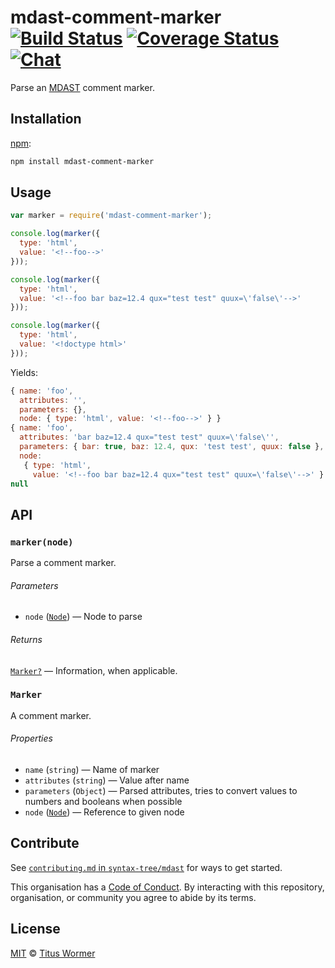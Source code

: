 # mdast-comment-marker [![Build Status][build-badge]][build-status] [![Coverage Status][coverage-badge]][coverage-status] [![Chat][chat-badge]][chat]

Parse an [MDAST][] comment marker.

## Installation

[npm][]:

```bash
npm install mdast-comment-marker
```

## Usage

```javascript
var marker = require('mdast-comment-marker');

console.log(marker({
  type: 'html',
  value: '<!--foo-->'
}));

console.log(marker({
  type: 'html',
  value: '<!--foo bar baz=12.4 qux="test test" quux=\'false\'-->'
}));

console.log(marker({
  type: 'html',
  value: '<!doctype html>'
}));
```

Yields:

```js
{ name: 'foo',
  attributes: '',
  parameters: {},
  node: { type: 'html', value: '<!--foo-->' } }
{ name: 'foo',
  attributes: 'bar baz=12.4 qux="test test" quux=\'false\'',
  parameters: { bar: true, baz: 12.4, qux: 'test test', quux: false },
  node:
   { type: 'html',
     value: '<!--foo bar baz=12.4 qux="test test" quux=\'false\'-->' } }
null
```

## API

### `marker(node)`

Parse a comment marker.

###### Parameters

*   `node` ([`Node`][node]) — Node to parse

###### Returns

[`Marker?`][marker] — Information, when applicable.

### `Marker`

A comment marker.

###### Properties

*   `name` (`string`) — Name of marker
*   `attributes` (`string`) — Value after name
*   `parameters` (`Object`) — Parsed attributes, tries to convert
    values to numbers and booleans when possible
*   `node` ([`Node`][node]) — Reference to given node

## Contribute

See [`contributing.md` in `syntax-tree/mdast`][contributing] for ways to get
started.

This organisation has a [Code of Conduct][coc].  By interacting with this
repository, organisation, or community you agree to abide by its terms.

## License

[MIT][license] © [Titus Wormer][author]

<!-- Definitions -->

[build-badge]: https://img.shields.io/travis/syntax-tree/mdast-comment-marker.svg

[build-status]: https://travis-ci.org/syntax-tree/mdast-comment-marker

[coverage-badge]: https://img.shields.io/codecov/c/github/syntax-tree/mdast-comment-marker.svg

[coverage-status]: https://codecov.io/github/syntax-tree/mdast-comment-marker

[chat-badge]: https://img.shields.io/gitter/room/wooorm/remark.svg

[chat]: https://gitter.im/wooorm/remark

[license]: license

[author]: https://wooorm.com

[npm]: https://docs.npmjs.com/cli/install

[mdast]: https://github.com/syntax-tree/mdast

[node]: https://github.com/syntax-tree/unist#node

[marker]: #marker

[contributing]: https://github.com/syntax-tree/mdast/blob/master/contributing.md

[coc]: https://github.com/syntax-tree/mdast/blob/master/code-of-conduct.md
